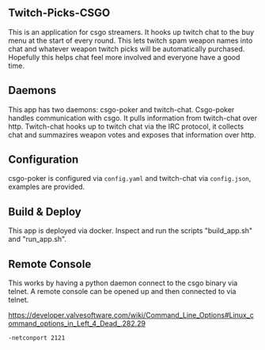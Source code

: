 Twitch-Picks-CSGO
-----------------


This is an application for csgo streamers. It hooks up twitch chat to the buy menu at the start of every round. This lets twitch spam weapon names into chat and whatever weapon twitch picks will be automatically purchased. Hopefully this helps chat feel more involved and everyone have a good time.



Daemons
-------

This app has two daemons: csgo-poker and twitch-chat. Csgo-poker handles communication with csgo. It pulls information from twitch-chat over http. Twitch-chat hooks up to twitch chat via the IRC protocol, it collects chat and summazires weapon votes and exposes that information over http.



Configuration
-------------

csgo-poker is configured via ``config.yaml`` and twitch-chat via ``config.json``, examples are provided.



Build & Deploy
--------------

This app is deployed via docker. Inspect and run the scripts "build_app.sh" and "run_app.sh".


Remote Console
--------------

This works by having a python daemon connect to the csgo binary via telnet. A remote console can be opened up and then connected to via telnet.

https://developer.valvesoftware.com/wiki/Command_Line_Options#Linux_command_options_in_Left_4_Dead_.282.29


```
-netconport 2121
```
